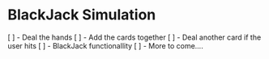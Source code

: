 # BlackJack Simulation

[ ] - Deal the hands
[ ] - Add the cards together
[ ] - Deal another card if the user hits
[ ] - BlackJack functionallity
[ ] - More to come....
